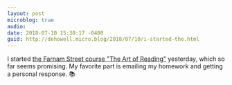 ```yaml
---
layout: post
microblog: true
audio: 
date: 2018-07-10 15:30:17 -0400
guid: http://dehowell.micro.blog/2018/07/10/i-started-the.html
---
```

I started [the Farnam Street course "The Art of Reading"](https://fscourses.com/learn/the-art-of-reading/) yesterday, which so far seems promising. My favorite part is emailing my homework and getting a personal response. 📚 
